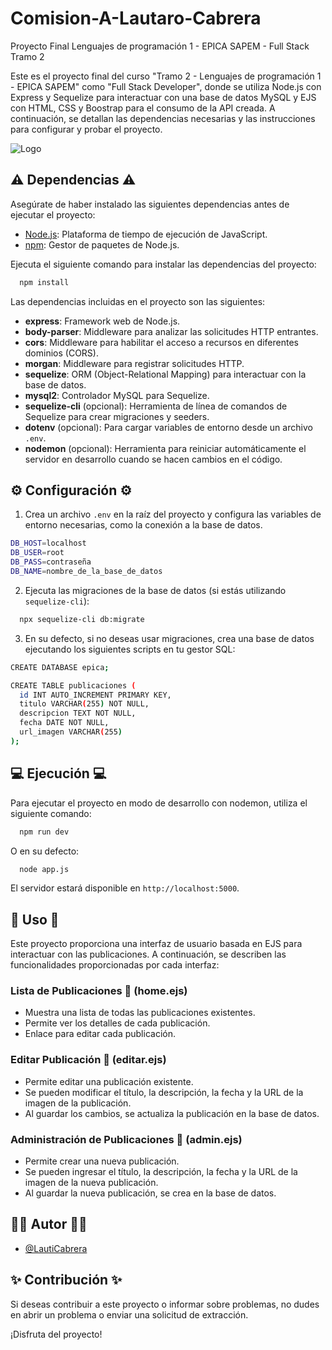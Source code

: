 # Comision-A-Lautaro-Cabrera
Proyecto Final Lenguajes de programación 1 - EPICA SAPEM - Full Stack Tramo 2

Este es el proyecto final del curso "Tramo 2 - Lenguajes de programación 1 - EPICA SAPEM" como "Full Stack Developer", donde se utiliza Node.js con Express y Sequelize para interactuar con una base de datos MySQL y EJS con HTML, CSS y Boostrap para el consumo de la API creada. A continuación, se detallan las dependencias necesarias y las instrucciones para configurar y probar el proyecto.

![Logo](https://qualitapps.com/wp-content/uploads/2023/02/102.png)

## ⚠ Dependencias ⚠

Asegúrate de haber instalado las siguientes dependencias antes de ejecutar el proyecto:

- [Node.js](https://nodejs.org/): Plataforma de tiempo de ejecución de JavaScript.
- [npm](https://www.npmjs.com/): Gestor de paquetes de Node.js.

Ejecuta el siguiente comando para instalar las dependencias del proyecto:

```bash
  npm install
```

Las dependencias incluidas en el proyecto son las siguientes:

- **express**: Framework web de Node.js.
- **body-parser**: Middleware para analizar las solicitudes HTTP entrantes.
- **cors**: Middleware para habilitar el acceso a recursos en diferentes dominios (CORS).
- **morgan**: Middleware para registrar solicitudes HTTP.
- **sequelize**: ORM (Object-Relational Mapping) para interactuar con la base de datos.
- **mysql2**: Controlador MySQL para Sequelize.
- **sequelize-cli** (opcional): Herramienta de línea de comandos de Sequelize para crear migraciones y seeders.
- **dotenv** (opcional): Para cargar variables de entorno desde un archivo `.env`.
- **nodemon** (opcional): Herramienta para reiniciar automáticamente el servidor en desarrollo cuando se hacen cambios en el código.

## ⚙ Configuración ⚙

1. Crea un archivo `.env` en la raíz del proyecto y configura las variables de entorno necesarias, como la conexión a la base de datos.

```bash
DB_HOST=localhost
DB_USER=root
DB_PASS=contraseña
DB_NAME=nombre_de_la_base_de_datos
```

2. Ejecuta las migraciones de la base de datos (si estás utilizando `sequelize-cli`):

```bash
  npx sequelize-cli db:migrate
```

3. En su defecto, si no deseas usar migraciones, crea una base de datos ejecutando los siguientes scripts en tu gestor SQL:

```bash
CREATE DATABASE epica;

CREATE TABLE publicaciones (
  id INT AUTO_INCREMENT PRIMARY KEY,
  titulo VARCHAR(255) NOT NULL,
  descripcion TEXT NOT NULL,
  fecha DATE NOT NULL,
  url_imagen VARCHAR(255)
);
```

## 💻 Ejecución 💻

Para ejecutar el proyecto en modo de desarrollo con nodemon, utiliza el siguiente comando:

```bash
  npm run dev
```

O en su defecto:

```bash
  node app.js
```

El servidor estará disponible en `http://localhost:5000`.

## 📱 Uso 📲

Este proyecto proporciona una interfaz de usuario basada en EJS para interactuar con las publicaciones. A continuación, se describen las funcionalidades proporcionadas por cada interfaz:

### Lista de Publicaciones 📘 (home.ejs)

- Muestra una lista de todas las publicaciones existentes.
- Permite ver los detalles de cada publicación.
- Enlace para editar cada publicación.

### Editar Publicación 📗 (editar.ejs)

- Permite editar una publicación existente.
- Se pueden modificar el título, la descripción, la fecha y la URL de la imagen de la publicación.
- Al guardar los cambios, se actualiza la publicación en la base de datos.

### Administración de Publicaciones 📖 (admin.ejs)

- Permite crear una nueva publicación.
- Se pueden ingresar el título, la descripción, la fecha y la URL de la imagen de la nueva publicación.
- Al guardar la nueva publicación, se crea en la base de datos.

## 👨‍💻 Autor 👨‍💻

- [@LautiCabrera](https://github.com/LautiCabrera)

## ✨ Contribución ✨

Si deseas contribuir a este proyecto o informar sobre problemas, no dudes en abrir un problema o enviar una solicitud de extracción.

¡Disfruta del proyecto!
